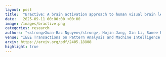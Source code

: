 ```yaml
---
layout: post
title:  "Bractive: A brain activation approach to human visual brain learning"
date:   2025-09-11 00:00:00 +00:00
image: /images/bractive.png
categories: research
authors: "<strong>Xuan-Bac Nguyen</strong>, Hojin Jang, Xin Li, Samee U Khan, Pawan Sinha, Khoa Luu"
venue: "IEEE Transactions on Pattern Analysis and Machine Intelligence (TPAMI)"
arxiv: https://arxiv.org/pdf/2405.18808
highlight: true
---
```


